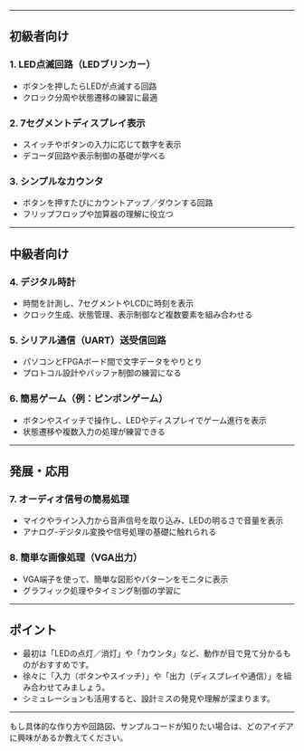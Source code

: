 
---

## 初級者向け

### 1. LED点滅回路（LEDブリンカー）
- ボタンを押したらLEDが点滅する回路
- クロック分周や状態遷移の練習に最適

### 2. 7セグメントディスプレイ表示
- スイッチやボタンの入力に応じて数字を表示
- デコーダ回路や表示制御の基礎が学べる

### 3. シンプルなカウンタ
- ボタンを押すたびにカウントアップ／ダウンする回路
- フリップフロップや加算器の理解に役立つ

---

## 中級者向け

### 4. デジタル時計
- 時間を計測し、7セグメントやLCDに時刻を表示
- クロック生成、状態管理、表示制御など複数要素を組み合わせる

### 5. シリアル通信（UART）送受信回路
- パソコンとFPGAボード間で文字データをやりとり
- プロトコル設計やバッファ制御の練習になる

### 6. 簡易ゲーム（例：ピンポンゲーム）
- ボタンやスイッチで操作し、LEDやディスプレイでゲーム進行を表示
- 状態遷移や複数入力の処理が練習できる

---

## 発展・応用

### 7. オーディオ信号の簡易処理
- マイクやライン入力から音声信号を取り込み、LEDの明るさで音量を表示
- アナログ-デジタル変換や信号処理の基礎に触れられる

### 8. 簡単な画像処理（VGA出力）
- VGA端子を使って、簡単な図形やパターンをモニタに表示
- グラフィック処理やタイミング制御の学習に

---

## ポイント
- 最初は「LEDの点灯／消灯」や「カウンタ」など、動作が目で見て分かるものがおすすめです。
- 徐々に「入力（ボタンやスイッチ）」や「出力（ディスプレイや通信）」を組み合わせてみましょう。
- シミュレーションも活用すると、設計ミスの発見や理解が深まります。

---

もし具体的な作り方や回路図、サンプルコードが知りたい場合は、どのアイデアに興味があるか教えてください。
